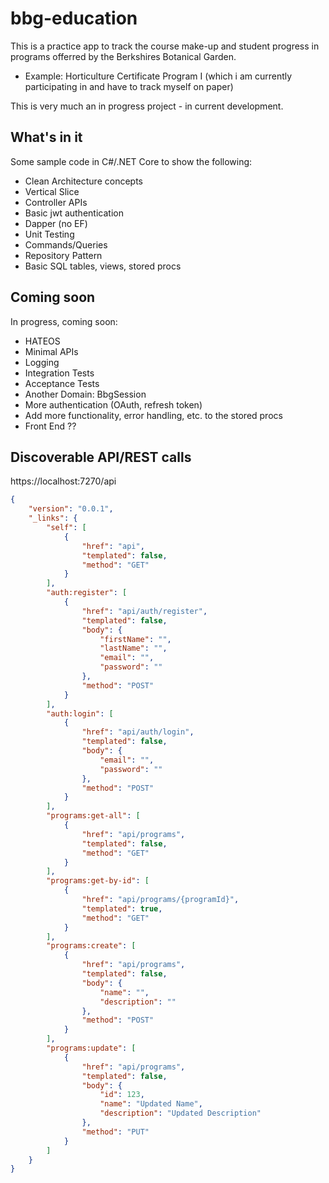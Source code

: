# bbg-education
This is a practice app to track the course make-up and student progress in programs offerred by the Berkshires Botanical Garden.
- Example:  Horticulture Certificate Program I  (which i am currently participating in and have to track myself on paper)

This is very much an in progress project - in current development.

## What's in it
Some sample code in C#/.NET Core to show the following:
- Clean Architecture concepts
- Vertical Slice
- Controller APIs
- Basic jwt authentication
- Dapper (no EF)
- Unit Testing
- Commands/Queries
- Repository Pattern
- Basic SQL tables, views, stored procs


## Coming soon
In progress, coming soon:
- HATEOS
- Minimal APIs
- Logging
- Integration Tests
- Acceptance Tests
- Another Domain:  BbgSession
- More authentication (OAuth, refresh token)
- Add more functionality, error handling, etc. to the stored procs
- Front End ??

## Discoverable API/REST calls

https://localhost:7270/api

```json
{
    "version": "0.0.1",
    "_links": {
        "self": [
            {
                "href": "api",
                "templated": false,
                "method": "GET"
            }
        ],
        "auth:register": [
            {
                "href": "api/auth/register",
                "templated": false,
                "body": {
                    "firstName": "",
                    "lastName": "",
                    "email": "",
                    "password": ""
                },
                "method": "POST"
            }
        ],
        "auth:login": [
            {
                "href": "api/auth/login",
                "templated": false,
                "body": {
                    "email": "",
                    "password": ""
                },
                "method": "POST"
            }
        ],
        "programs:get-all": [
            {
                "href": "api/programs",
                "templated": false,
                "method": "GET"
            }
        ],
        "programs:get-by-id": [
            {
                "href": "api/programs/{programId}",
                "templated": true,
                "method": "GET"
            }
        ],
        "programs:create": [
            {
                "href": "api/programs",
                "templated": false,
                "body": {
                    "name": "",
                    "description": ""
                },
                "method": "POST"
            }
        ],
        "programs:update": [
            {
                "href": "api/programs",
                "templated": false,
                "body": {
                    "id": 123,
                    "name": "Updated Name",
                    "description": "Updated Description"
                },
                "method": "PUT"
            }
        ]
    }
}
```
